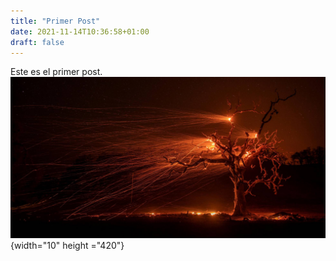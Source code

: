 ```yaml
---
title: "Primer Post"
date: 2021-11-14T10:36:58+01:00
draft: false
---
```


Este es el primer post.
![Imagen1](/resources/_gen/images/imagen1.jpg){width="10" height ="420"}